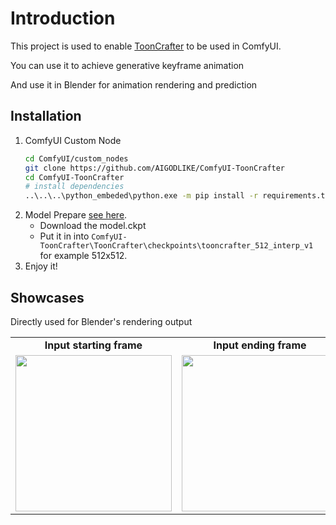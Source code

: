 # Introduction
This project is used to enable [ToonCrafter](https://github.com/ToonCrafter/ToonCrafter) to be used in ComfyUI.

You can use it to achieve generative keyframe animation

And use it in Blender for animation rendering and prediction

## Installation
1. ComfyUI Custom Node
   ```bash
   cd ComfyUI/custom_nodes
   git clone https://github.com/AIGODLIKE/ComfyUI-ToonCrafter
   cd ComfyUI-ToonCrafter
   # install dependencies
   ..\..\..\python_embeded\python.exe -m pip install -r requirements.txt
   ```
2. Model Prepare [see here](https://github.com/ToonCrafter/ToonCrafter?tab=readme-ov-file#-models).
   - Download the model.ckpt
   - Put it in into `ComfyUI-ToonCrafter\ToonCrafter\checkpoints\tooncrafter_512_interp_v1` for example 512x512.
3. Enjoy it!

## Showcases

Directly used for Blender's rendering output

<table class="center">
    <tr style="font-weight: bolder;text-align:center;">
        <td>Input starting frame</td>
        <td>Input ending frame</td>
        <td>Generated video</td>
    </tr>
  <tr>
  <td>
    <img src=https://github.com/AIGODLIKE/ComfyUI-ToonCrafter/assets/116185401/1f4a4fe6-52ff-45f8-9a88-277a4eee9c8c width="250">
  </td>
  <td>
    <img src=https://github.com/AIGODLIKE/ComfyUI-ToonCrafter/assets/116185401/cf7c1d18-33a4-45e6-bc9a-9f7dc53b0547 width="250">
  </td>
  <td>
    <img src=https://github.com/AIGODLIKE/ComfyUI-ToonCrafter/assets/116185401/9a10f89b-e515-44db-869d-1769ae7d9677 width="250">
  </td>
  </tr>
</table>
